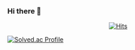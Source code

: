 ### Hi there 👋
  <div align=center>
	
  [![Hits](https://hits.seeyoufarm.com/api/count/incr/badge.svg?url=https%3A%2F%2Fgithub.com%2Fzzsza)](https://hits.seeyoufarm.com) 
	
  </div>
  
  [![Solved.ac Profile](http://mazassumnida.wtf/api/generate_badge?boj=sunday0516)](https://solved.ac/sunday0516)
